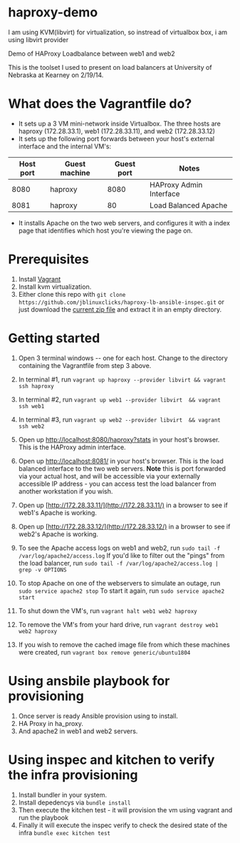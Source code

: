 haproxy-demo
====================

I am using KVM(libvirt) for virtualization, so instread of virtualbox box, i am using libvirt provider

Demo of HAProxy Loadbalance between web1 and web2

This is the toolset I used to present on load balancers at University of Nebraska at Kearney on 2/19/14.

# What does the Vagrantfile do?
* It sets up a 3 VM mini-network inside Virtualbox.  The three hosts are haproxy (172.28.33.1), web1 (172.28.33.11), and web2 (172.28.33.12)
* It sets up the following port forwards between your host's external interface and the internal VM's:

| Host port | Guest machine | Guest port | Notes
------------|---------------|------------|---
| 8080 | haproxy | 8080 | HAProxy Admin Interface
| 8081 | haproxy | 80 | Load Balanced Apache

* It installs Apache on the two web servers, and configures it with a index page that identifies which host you're viewing the page on.

# Prerequisites
1.  Install [Vagrant](http://www.vagrantup.com/downloads.html) 
2.  Install kvm virtualization.
3.  Either clone this repo with ``` git clone https://github.com/jblinuxclicks/haproxy-lb-ansible-inspec.git ``` or just download the [current zip file](https://github.com/justintime/vagrant-haproxy-demo/archive/master.zip) and extract it in an empty directory.

# Getting started
1.  Open 3 terminal windows -- one for each host.  Change to the directory containing the Vagrantfile from step 3 above.
2.  In terminal #1, run ``` vagrant up haproxy --provider libvirt && vagrant ssh haproxy ```
3.  In terminal #2, run ``` vagrant up web1 --provider libvirt  && vagrant ssh web1 ```
4.  In terminal #3, run ``` vagrant up web2 --provider libvirt  && vagrant ssh web2 ```
5.  Open up [http://localhost:8080/haproxy?stats](http://localhost:8080/haproxy?stats) in your host's browser.  This is the HAProxy admin interface.
6.  Open up [http://localhost:8081/](http://localhost:8081/) in your host's browser.  This is the load balanced interface to the two web servers.  **Note** this is port forwarded via your actual host, and will be accessible via your externally accessible IP address - you can access test the load balancer from another workstation if you wish.
7.  Open up [http://172.28.33.11/](http://172.28.33.11/) in a browser to see if web1's Apache is working.
8.  Open up [http://172.28.33.12/](http://172.28.33.12/) in a browser to see if web2's Apache is working.
5.  To see the Apache access logs on web1 and web2, run ``` sudo tail -f /var/log/apache2/access.log ```  If you'd like to filter out the "pings" from the load balancer, run ``` sudo tail -f /var/log/apache2/access.log | grep -v OPTIONS ```
6.  To stop Apache on one of the webservers to simulate an outage, run ``` sudo service apache2 stop ```  To start it again, run ``` sudo service apache2 start ```

7.  To shut down the VM's, run ``` vagrant halt web1 web2 haproxy ```
8.  To remove the VM's from your hard drive, run ``` vagrant destroy web1 web2 haproxy ```
9.  If you wish to remove the cached image file from which these machines were created, run ``` vagrant box remove generic/ubuntu1804 ```


# Using ansbile playbook for provisioning
1. Once server is ready Ansible provision using to install.
2. HA Proxy in ha_proxy.
3. And apache2 in web1 and web2 servers.

# Using inspec and kitchen to verify the infra provisioning
1. Install bundler in your system.
2. Install depedencys via ```bundle install```
3. Then execute the kitchen test - it will provision the vm using vagrant and run the playbook 
4. Finally it will execute the inspec verify to check the desired state of the infra
   ```bundle exec kitchen test```

